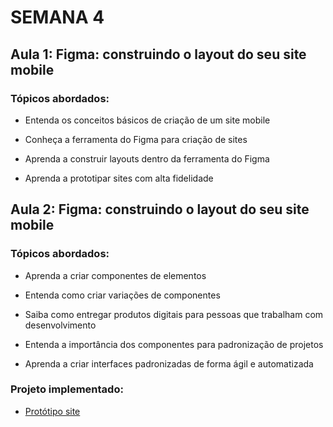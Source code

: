 # SEMANA 4 

## Aula 1: Figma: construindo o layout do seu site mobile

### Tópicos abordados:

- Entenda os conceitos básicos de criação de um site mobile

- Conheça a ferramenta do Figma para criação de sites

- Aprenda a construir layouts dentro da ferramenta do Figma

- Aprenda a prototipar sites com alta fidelidade


## Aula 2: Figma: construindo o layout do seu site mobile

### Tópicos abordados:

- Aprenda a criar componentes de elementos

- Entenda como criar variações de componentes

- Saiba como entregar produtos digitais para pessoas que trabalham com desenvolvimento

- Entenda a importância dos componentes para padronização de projetos

- Aprenda a criar interfaces padronizadas de forma ágil e automatizada

### Projeto implementado:

- [Protótipo site](https://www.figma.com/file/ksBSQQVyr32I9gfMsQDiWP/Figma%3A-Construindo-o-layout-do-seu-primeiro-site-mobile-(Community)?node-id=67-12) 
